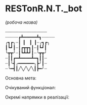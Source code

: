 # RESTonR.N.T._bot
<i>(робоча назва)</i>

┈┈┈┈┈┈┈┈┈┈┈┈┈┈┈┈<br />
┈┈┈┈┈┏┻━━━━━┻┓┈┈┈┈┈<br />
╭┓┏╮┈┃▕▏▕▏┃┈╭┓┏╮<br />
┃┗┛┃┈┃┏┳┳┓┃┈┃┗┛┃<br /> 
╰┳┳╯┈┃┗┻┻┛┃┈╰┳┳╯<br />
┈┃┃┏━┻━━━━┻━┓┃┃┈<br /> 
┈┃╰┫╭━━━━━━╮┣╯┃┈<br />
┈╰━┫┃╱╲╱╲╱╲┃┣━╯┈<br />

Основна мета:

Очікуваний функціонал:

Окремі напрямки в реалізації:

